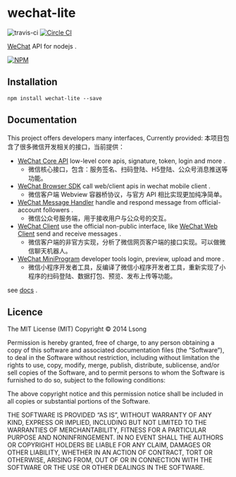 # wechat-lite

![travis-ci](https://travis-ci.org/song940/wechat-lite.svg) 
[![Circle CI](https://circleci.com/gh/song940/wechat-lite.svg)](https://circleci.com/gh/song940/wechat-lite)

[WeChat](https://wx.qq.com/) API for nodejs .

[![NPM](https://nodei.co/npm/wechat-lite.png?downloads=true&stars=true)](https://nodei.co/npm/wechat-lite/)

## Installation

	npm install wechat-lite --save

## Documentation

This project offers developers many interfaces, Currently provided:
本项目包含了很多微信开发相关的接口，当前提供：

+ [WeChat Core API](./docs/api.md) low-level core apis, signature, token, login and more .
	- 微信核心接口，包含：服务签名、扫码登陆、H5登陆、公众号消息推送等功能。
+ [WeChat Browser SDK](./docs/browser.md) call web/client apis in  wechat mobile client .
	- 微信客户端 Webview 容器桥协议，与官方 API 相比实现更加纯净简单。
+ [WeChat Message Handler](./docs/server.md) handle and respond message from official-account followers .
	- 微信公众号服务端，用于接收用户与公众号的交互。
+ [WeChat Client](./docs/client.md) use the official non-public interface, like [WeChat Web Client](https://wx.qq.com) send and receive messages .
	- 微信客户端的非官方实现，分析了微信网页客户端的接口实现。可以做微信聊天机器人。
+ [WeChat MiniProgram](./docs/wxapp.md) developer tools login, preview, upload and more .
	- 微信小程序开发者工具，反编译了微信小程序开发者工具，重新实现了小程序的扫码登陆、数据打包、预览、发布上传等功能。

see [docs](/docs) .

## Licence

The MIT License (MIT)
Copyright © 2014 Lsong

Permission is hereby granted, free of charge, to any person obtaining a copy of this software and associated documentation files (the “Software”), to deal in the Software without restriction, including without limitation the rights to use, copy, modify, merge, publish, distribute, sublicense, and/or sell copies of the Software, and to permit persons to whom the Software is furnished to do so, subject to the following conditions:

The above copyright notice and this permission notice shall be included in all copies or substantial portions of the Software.

THE SOFTWARE IS PROVIDED “AS IS”, WITHOUT WARRANTY OF ANY KIND, EXPRESS OR IMPLIED, INCLUDING BUT NOT LIMITED TO THE WARRANTIES OF MERCHANTABILITY, FITNESS FOR A PARTICULAR PURPOSE AND NONINFRINGEMENT. IN NO EVENT SHALL THE AUTHORS OR COPYRIGHT HOLDERS BE LIABLE FOR ANY CLAIM, DAMAGES OR OTHER LIABILITY, WHETHER IN AN ACTION OF CONTRACT, TORT OR OTHERWISE, ARISING FROM, OUT OF OR IN CONNECTION WITH THE SOFTWARE OR THE USE OR OTHER DEALINGS IN THE SOFTWARE.
